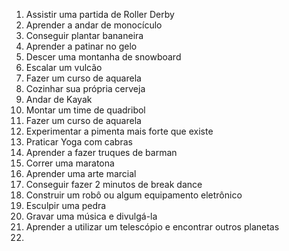 1. Assistir uma partida de Roller Derby
2. Aprender a andar de monocículo
3. Conseguir plantar bananeira
4. Aprender a patinar no gelo
5. Descer uma montanha de snowboard
6. Escalar um vulcão
7. Fazer um curso de aquarela
8. Cozinhar sua própria cerveja
9. Andar de Kayak
10. Montar um time de quadribol
11. Fazer um curso de aquarela
12. Experimentar a pimenta mais forte que existe
13. Praticar Yoga com cabras
14. Aprender a fazer truques de barman
15. Correr uma maratona
16. Aprender uma arte marcial
17. Conseguir fazer 2 minutos de break dance
18. Construir um robô ou algum equipamento eletrônico
19. Esculpir uma pedra
20. Gravar uma música e divulgá-la
21. Aprender a utilizar um telescópio e encontrar outros planetas
22. 